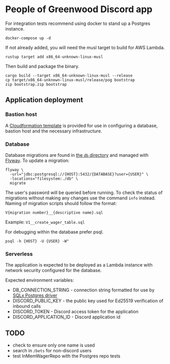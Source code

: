 # People of Greenwood Discord app

For integration tests recommend using docker to stand up a Postgres instance.

```shell
docker-compose up -d
```
If not already added, you will need the musl target to build for AWS Lambda.
```
rustup target add x86_64-unknown-linux-musl
```

Then build and package the binary.
```
cargo build --target x86_64-unknown-linux-musl --release
cp target/x86_64-unknown-linux-musl/release/pog bootstrap
zip bootstrap.zip bootstrap
```

## Application deployment

### Bastion host
A [Cloudformation template](infrastructure/infrastructure.yaml) is provided for use in configuring a database, bastion
host and the necessary infrastructure.

### Database

Database migrations are found in [the `db` directory](db) and managed with [Flyway](https://flywaydb.org/).
To update a migration:
```shell
flyway \
  -url="jdbc:postgresql://{HOST}:5432/{DATABASE}?user={USER}" \
  -locations="filesystem:./db" \
  migrate
```
The user's password will be queried before running.
To check the status of migrations without making any changes use the command `info` instead.
Naming of migration scripts should follow the format:

`V{migration number}__{descriptive name}.sql`

Example: `V1__create_wager_table.sql`

For debugging within the database prefer psql.
```shell
psql -h {HOST} -U {USER} -W"
```

### Serverless
The application is expected to be deployed as a Lambda instance with network security configured for the database.

Expected environment variables:
- DB_CONNECTION_STRING - connection string formatted for use by [SQLx Postgres driver](https://github.com/launchbadge/sqlx)
- DISCORD_PUBLIC_KEY - the public key used for Ed25519 verification of inbound calls
- DISCORD_TOKEN - Discord access token for the application
- DISCORD_APPLICATION_ID - Discord application id


## TODO
- check to ensure only one name is used
- search in `/bets` for non-discord users
- test InMemWagerRepo with the Postgres repo tests